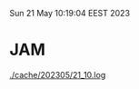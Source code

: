 Sun 21 May 10:19:04 EEST 2023
# JAM
<a href='./cache/202305/21_10.log'>./cache/202305/21_10.log</a>
